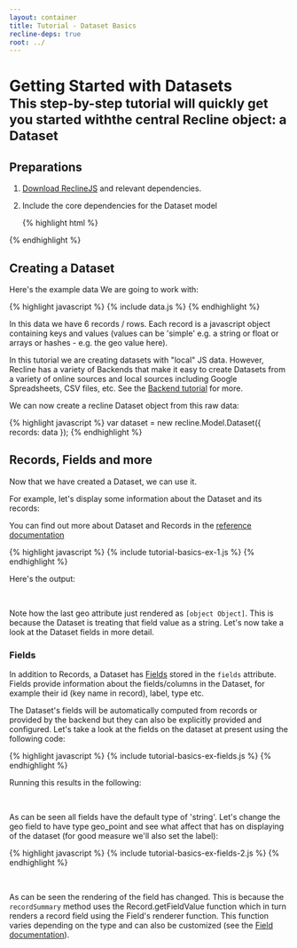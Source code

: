```yaml
---
layout: container
title: Tutorial - Dataset Basics
recline-deps: true
root: ../
---
```


<div class="page-header">
  <h1>
    Getting Started with Datasets
    <br />
    <small>This step-by-step tutorial will quickly get you started withthe central Recline object: a Dataset</small>
  </h1>
</div>

## Preparations

1. [Download ReclineJS]({{page.root}}download.html) and relevant dependencies.

2. Include the core dependencies for the Dataset model

    {% highlight html %}<!-- 3rd party dependencies -->
<script type="text/javascript" src="vendor/jquery/1.7.1/jquery.js"></script>
<script type="text/javascript" src="vendor/underscore/1.1.6/underscore.js"></script>
<script type="text/javascript" src="vendor/backbone/0.5.1/backbone.js"></script>
<!-- Recline -->
<script type="text/javascript" src="dist/recline.js"></script>{% endhighlight %}

## Creating a Dataset

Here's the example data We are going to work with:

{% highlight javascript %}
{% include data.js %}
{% endhighlight %}

In this data we have 6 records / rows. Each record is a javascript object
containing keys and values (values can be 'simple' e.g. a string or float or arrays or hashes - e.g. the geo value here).

<div class="alert alert-info">In this tutorial we are creating datasets with
"local" JS data. However, Recline has a variety of Backends that make it easy
to create Datasets from a variety of online sources and local sources including
Google Spreadsheets, CSV files, etc. See the <a
href="tutorial-backends.html">Backend tutorial</a> for more.</div>

We can now create a recline Dataset object from this raw data: 

{% highlight javascript %}
var dataset = new recline.Model.Dataset({
  records: data
});
{% endhighlight %}

<script type="text/javascript">
{% include data.js %}
var dataset = new recline.Model.Dataset({
  records: data
});
</script>

## Records, Fields and more

Now that we have created a Dataset, we can use it.

For example, let's display some information about the Dataset and its records: 

<div class="alert alert-info">You can find out more about Dataset and Records in the <a href="models.html">reference documentation</a></div>

{% highlight javascript %}
{% include tutorial-basics-ex-1.js %}
{% endhighlight %}

Here's the output:

<div class="ex-1 well">&nbsp;</div>

<script type="text/javascript"> 
$('.ex-1').html('');
{% include tutorial-basics-ex-1.js %}
</script>

Note how the last geo attribute just rendered as `[object Object]`. This is because the Dataset is treating that field value as a string. Let's now take a look at the Dataset fields in more detail.

### Fields

In addition to Records, a Dataset has <a href="models.html#field">Fields</a> stored in the `fields` attribute. Fields provide information about the fields/columns in the Dataset, for example their id (key name in record), label, type etc.

The Dataset's fields will be automatically computed from records or provided by the backend but they can also be explicitly provided and configured. Let's take a look at the fields on the dataset at present using the following code:

{% highlight javascript %}
{% include tutorial-basics-ex-fields.js %}
{% endhighlight %}

Running this results in the following:

<div class="ex-fields well">&nbsp;</div>

<script type="text/javascript"> 
$('.ex-fields').html('');
{% include tutorial-basics-ex-fields.js %}
</script>

As can be seen all fields have the default type of 'string'. Let's change the geo field to have type geo\_point and see what affect that has on displaying of the dataset (for good measure we'll also set the label):

{% highlight javascript %}
{% include tutorial-basics-ex-fields-2.js %}
{% endhighlight %}

<div class="ex-fields-2 well">&nbsp;</div>

<script type="text/javascript"> 
$('.ex-fields-2').html('');
{% include tutorial-basics-ex-fields-2.js %}
</script>

As can be seen the rendering of the field has changed. This is because the `recordSummary` method uses the Record.getFieldValue function which in turn renders a record field using the Field's renderer function. This function varies depending on the type and can also be customized (see the <a href="models.html#field">Field documentation</a>).

